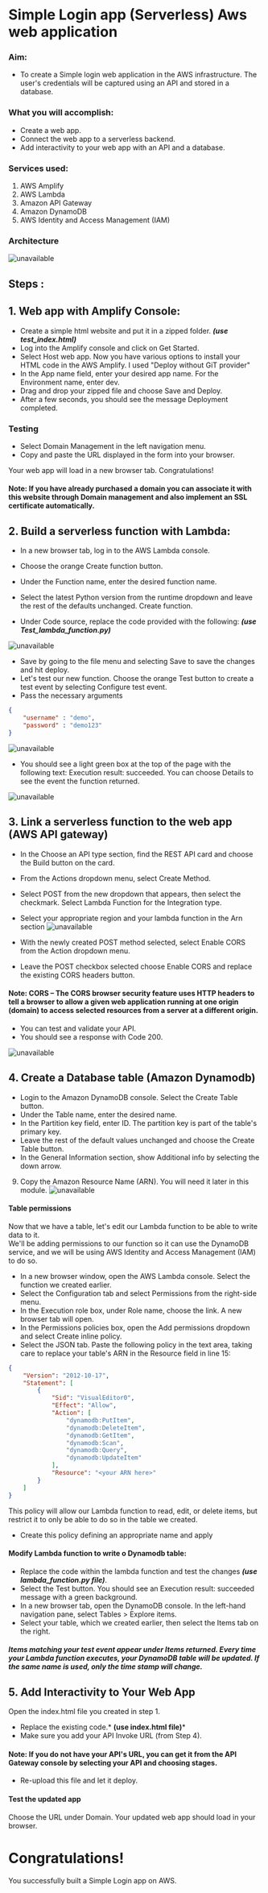 # Simple Login app (Serverless) Aws web application

### Aim:

* To create a Simple login web application in the AWS infrastructure. The user's credentials will be captured using an API and stored in a database.

### What you will accomplish:
* Create a web app.
* Connect the web app to a serverless backend.
* Add interactivity to your web app with an API and a database.


### Services used:
1. AWS Amplify
2. AWS Lambda
3. Amazon API Gateway
4. Amazon DynamoDB
5. AWS Identity and Access Management (IAM)

### Architecture
![unavailable ](architecture.png)



## Steps :
## 1. Web app with Amplify Console:
* Create a simple html website and put it in a zipped folder. ***(use test_index.html)***
* Log into the Amplify console and click on Get Started.
* Select Host web app. Now you have various options to install your HTML code in the AWS Amplify. I used "Deploy without GiT provider"
* In the App name field, enter your desired app name. For the Environment name, enter dev.
* Drag and drop your zipped file and choose Save and Deploy.
* After a few seconds, you should see the message Deployment completed.



### Testing  
* Select Domain Management in the left navigation menu.
* Copy and paste the URL displayed in the form into your browser.

Your web app will load in a new browser tab. Congratulations!

#### Note: If you have already purchased a domain you can associate it with this website through Domain management and also implement an SSL certificate automatically.  


## 2. Build a serverless function with Lambda:

* In a new browser tab, log in to the AWS Lambda console.

* Choose the orange Create function button.
* Under the Function name, enter the desired function name.
* Select the latest Python version from the runtime dropdown and leave the rest of the defaults unchanged. Create function.
*  Under Code source, replace the code provided with the following:
***(use Test_lambda_function.py)***

![unavailable](image1.png)

* Save by going to the file menu and selecting Save to save the changes and hit deploy.
*  Let's test our new function. Choose the orange Test button to create a test event by selecting Configure test event.
* Pass the necessary arguments 
```json
{
    "username" : "demo",
    "password" : "demo123"
}
``` 
 

![unavailable](image2.png)

* You should see a light green box at the top of the page with the following text: Execution result: succeeded. You can choose Details to see the event the function returned.
  
![unavailable](image3.png)


## 3. Link a serverless function to the web app (AWS API gateway)


* In the Choose an API type section, find the REST API card and choose the Build button on the card.
* From the Actions dropdown menu, select Create Method.
* Select POST from the new dropdown that appears, then select the checkmark. Select Lambda Function for the Integration type.
* Select your appropriate region and your lambda function in the Arn section
![unavailable](image4.png)

* With the newly created POST method selected, select Enable CORS from the Action dropdown menu.
* Leave the POST checkbox selected choose Enable CORS and replace the existing CORS headers button.
#### Note: CORS – The CORS browser security feature uses HTTP headers to tell a browser to allow a given web application running at one origin (domain) to access selected resources from a server at a different origin.

* You can test and validate your API.
* You should see a response with Code 200.

![unavailable](image5.png)



## 4. Create a Database table (Amazon Dynamodb)

* Login to the Amazon DynamoDB console. Select the Create Table button.
* Under the Table name, enter the desired name.
* In the Partition key field, enter ID. The partition key is part of the table's primary key.
* Leave the rest of the default values unchanged and choose the Create Table button.
* In the General Information section, show Additional info by selecting the down arrow.
9. Copy the Amazon Resource Name (ARN). You will need it later in this module.
![unavailable](image6.png)

#### Table permissions
Now that we have a table, let's edit our Lambda function to be able to write data to it.   
We'll be adding permissions to our function so it can use the DynamoDB service, and we will be using AWS Identity and Access Management (IAM) to do so.
* In a new browser window, open the AWS Lambda console. Select the function we created earlier. 
* Select the Configuration tab and select Permissions from the right-side menu.
* In the Execution role box, under Role name, choose the link. A new browser tab will open.
* In the Permissions policies box, open the Add permissions dropdown and select Create inline policy.
* Select the JSON tab. Paste the following policy in the text area, taking care to replace your table's ARN in the Resource field in line 15:
```json
{
	"Version": "2012-10-17",
	"Statement": [
		{
			"Sid": "VisualEditor0",
			"Effect": "Allow",
			"Action": [
				"dynamodb:PutItem",
				"dynamodb:DeleteItem",
				"dynamodb:GetItem",
				"dynamodb:Scan",
				"dynamodb:Query",
				"dynamodb:UpdateItem"
			],
			"Resource": "<your ARN here>"
		}
	]
}
```
This policy will allow our Lambda function to read, edit, or delete items, but restrict it to only be able to do so in the table we created.

* Create this policy defining an appropriate name and apply

#### Modify Lambda function to write o Dynamodb table:

* Replace the code within the lambda function and test the changes ***(use lambda_function.py file)***.
* Select the Test button.
You should see an Execution result: succeeded message with a green background.
* In a new browser tab, open the DynamoDB console. In the left-hand navigation pane, select Tables > Explore items.
* Select your table, which we created earlier, then select the Items tab on the right.  
##### Items matching your test event appear under Items returned. Every time your Lambda function executes, your DynamoDB table will be updated. If the same name is used, only the time stamp will change.

## 5. Add Interactivity to Your Web App

Open the index.html file you created in step 1.  
* Replace the existing code.* **(use index.html file)***
* Make sure you add your API Invoke URL (from Step 4). 
#### Note: If you do not have your API's URL, you can get it from the API Gateway console by selecting your API and choosing stages.
* Re-upload this file and let it deploy. 

#### Test the updated app

Choose the URL under Domain.
Your updated web app should load in your browser.


# Congratulations!
You successfully built a Simple Login app on AWS.
